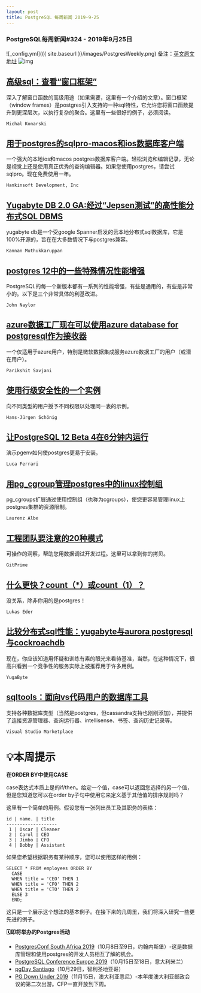 ```yaml
---
layout: post
title: PostgreSQL 每周新闻 2019-9-25
---
```

### PostgreSQL每周新闻#324 - 2019年9月25日
![_config.yml]({{ site.baseurl }}/images/PostgresWeekly.png)
备注：[英文原文地址](https://postgresweekly.com/issues/324)
![img](https://res.cloudinary.com/cpress/image/upload/w_1280,e_sharpen:60/zuyhvrqygnckzoxroci6.jpg)
## [高级sql：查看“窗口框架”](https://postgresweekly.com/link/77458/web)
深入了解窗口函数的高级用途（如果需要，这里有一个介绍的文章）。窗口框架（window frames）是postgres引入支持的一种sql特性，它允许您将窗口函数提升到更深层次，以执行复杂的聚合。这里有一些很好的例子，必须阅读。


`Michal Konarski `
## [用于postgres的sqlpro-macos和ios数据库客户端](https://postgresweekly.com/link/77460/web)
一个强大的本地ios和macos postgres数据库客户端。轻松浏览和编辑记录，无论是视觉上还是使用真正优秀的查询编辑器。如果您使用postgres，请尝试sqlpro。现在免费使用一年。


`Hankinsoft Development, Inc `
## [Yugabyte DB 2.0 GA:经过“Jepsen测试”的高性能分布式SQL DBMS](https://postgresweekly.com/link/77461/web)
yugabyte db是一个受google Spanner启发的云本地分布式sql数据库，它是100%开源的，旨在在大多数情况下与postgres兼容。


`Kannan Muthukkaruppan `
## [postgres 12中的一些特殊情况性能增强](https://postgresweekly.com/link/77463/web)
PostgreSQL的每一个新版本都有一系列的性能增强，有些是通用的，有些是非常小的。以下是三个非常具体的利基改进。


`John Naylor `
## [azure数据工厂现在可以使用azure database for postgresql作为接收器](https://postgresweekly.com/link/77464/web)
一个仅适用于azure用户，特别是微软数据集成服务azure数据工厂的用户（或潜在用户）。


`Parikshit Savjani `
## [使用行级安全性的一个实例](https://postgresweekly.com/link/77465/web)
向不同类型的用户授予不同权限以处理同一表的示例。


`Hans-Jürgen Schönig `
## [让PostgreSQL 12 Beta 4在6分钟内运行](https://postgresweekly.com/link/77466/web)
演示pgenv如何使postgres更易于安装。


`Luca Ferrari `
## [用pg_cgroup管理postgres中的linux控制组](https://postgresweekly.com/link/77468/web)
pg_cgroups扩展通过使用控制组（也称为cgroups），使您更容易管理linux上postgres集群的资源限制。


`Laurenz Albe `
## [工程团队要注意的20种模式](https://postgresweekly.com/link/77470/web)
可操作的洞察，帮助您用数据调试开发过程。这里可以拿到你的拷贝。


`GitPrime `
## [什么更快？count（*）或count（1）？](https://postgresweekly.com/link/77471/web)
没关系，除非你用的是postgres！


`Lukas Eder `
## [比较分布式sql性能：yugabyte与aurora postgresql与cockroachdb](https://postgresweekly.com/link/77472/web)
现在，你应该知道用怀疑和训练有素的眼光来看待基准，当然，在这种情况下，很高兴看到一个竞争性的服务实际上被推荐用于许多用例。


`YugaByte `
## [sqltools：面向vs代码用户的数据库工具](https://postgresweekly.com/link/77473/web)
支持各种数据库类型（当然是postgres，但cassandra支持也刚刚添加），并提供了连接资源管理器、查询运行器、intellisense、书签、查询历史记录等。


`Visual Studio Marketplace `
# 💡本周提示

**在ORDER BY中使用CASE**

case表达式本质上是的if/then。给定一个值，case可以返回您选择的另一个值，但是您知道您可以在order by子句中使用它来定义基于其他值的排序规则吗？


这里有一个简单的用例。假设您有一张列出员工及其职务的表格：


```
id | name. | title
-------------------
 1 | Oscar | Cleaner
 2 | Carol | CEO
 3 | Jimbo | CFO
 4 | Bobby | Assistant
```


如果您希望根据职务有某种顺序，您可以使用这样的用例：


```
SELECT * FROM employees ORDER BY
  CASE
  WHEN title = 'CEO' THEN 1
  WHEN title = 'CFO' THEN 2
  WHEN title = 'CTO' THEN 2
  ELSE 3
  END;
```


这只是一个展示这个想法的基本例子。在接下来的几周里，我们将深入研究一些更先进的例子。


**🗓即将举办的Postgres活动**
- [PostgresConf South Africa 2019](https://postgresweekly.com/link/77476/web)（10月8日至9日，约翰内斯堡）-这是数据库管理和使用postgres的开发人员相互了解的机会。
- [PostgreSQL Conference Europe 2019](https://postgresweekly.com/link/77477/web)（10月15日至18日，意大利米兰）
- [pgDay Santiago](https://postgresweekly.com/link/77478/web)（10月29日，智利圣地亚哥）
- [PG Down Under 2019](https://postgresweekly.com/link/77479/web)（11月15日，澳大利亚悉尼）-本年度澳大利亚邮政会议的第二次出游。CFP一直开放到下周。
